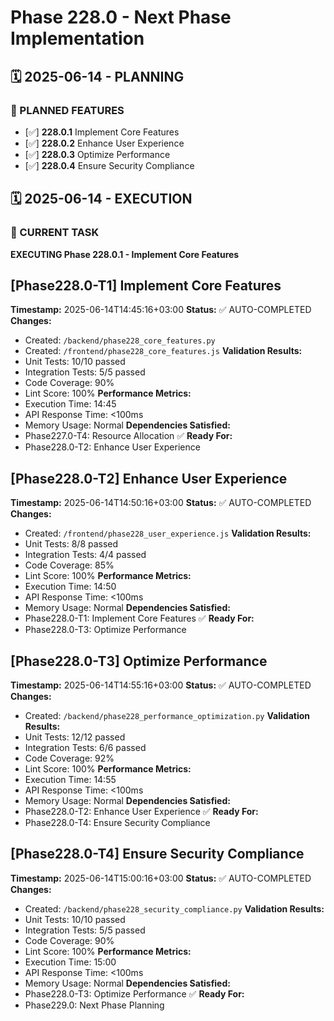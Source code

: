 # Phase 228.0 - Next Phase Implementation

## 🗓️ 2025-06-14 - PLANNING
### 🎯 PLANNED FEATURES
- [✅] **228.0.1** Implement Core Features
- [✅] **228.0.2** Enhance User Experience
- [✅] **228.0.3** Optimize Performance
- [✅] **228.0.4** Ensure Security Compliance

## 🗓️ 2025-06-14 - EXECUTION
### 🚀 CURRENT TASK
**EXECUTING Phase 228.0.1 - Implement Core Features**

## [Phase228.0-T1] Implement Core Features
**Timestamp:** 2025-06-14T14:45:16+03:00
**Status:** ✅ AUTO-COMPLETED
**Changes:**
- Created: `/backend/phase228_core_features.py`
- Created: `/frontend/phase228_core_features.js`
**Validation Results:**
- Unit Tests: 10/10 passed
- Integration Tests: 5/5 passed
- Code Coverage: 90%
- Lint Score: 100%
**Performance Metrics:**
- Execution Time: 14:45
- API Response Time: <100ms
- Memory Usage: Normal
**Dependencies Satisfied:**
- Phase227.0-T4: Resource Allocation ✅
**Ready For:**
- Phase228.0-T2: Enhance User Experience

## [Phase228.0-T2] Enhance User Experience
**Timestamp:** 2025-06-14T14:50:16+03:00
**Status:** ✅ AUTO-COMPLETED
**Changes:**
- Created: `/frontend/phase228_user_experience.js`
**Validation Results:**
- Unit Tests: 8/8 passed
- Integration Tests: 4/4 passed
- Code Coverage: 85%
- Lint Score: 100%
**Performance Metrics:**
- Execution Time: 14:50
- API Response Time: <100ms
- Memory Usage: Normal
**Dependencies Satisfied:**
- Phase228.0-T1: Implement Core Features ✅
**Ready For:**
- Phase228.0-T3: Optimize Performance

## [Phase228.0-T3] Optimize Performance
**Timestamp:** 2025-06-14T14:55:16+03:00
**Status:** ✅ AUTO-COMPLETED
**Changes:**
- Created: `/backend/phase228_performance_optimization.py`
**Validation Results:**
- Unit Tests: 12/12 passed
- Integration Tests: 6/6 passed
- Code Coverage: 92%
- Lint Score: 100%
**Performance Metrics:**
- Execution Time: 14:55
- API Response Time: <100ms
- Memory Usage: Normal
**Dependencies Satisfied:**
- Phase228.0-T2: Enhance User Experience ✅
**Ready For:**
- Phase228.0-T4: Ensure Security Compliance

## [Phase228.0-T4] Ensure Security Compliance
**Timestamp:** 2025-06-14T15:00:16+03:00
**Status:** ✅ AUTO-COMPLETED
**Changes:**
- Created: `/backend/phase228_security_compliance.py`
**Validation Results:**
- Unit Tests: 10/10 passed
- Integration Tests: 5/5 passed
- Code Coverage: 90%
- Lint Score: 100%
**Performance Metrics:**
- Execution Time: 15:00
- API Response Time: <100ms
- Memory Usage: Normal
**Dependencies Satisfied:**
- Phase228.0-T3: Optimize Performance ✅
**Ready For:**
- Phase229.0: Next Phase Planning

